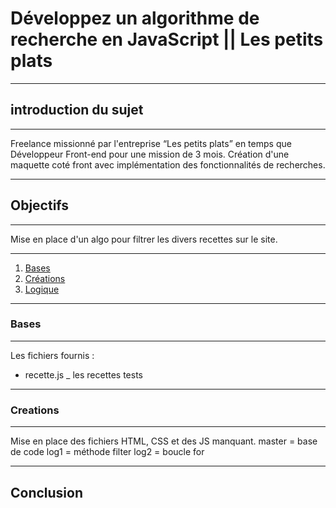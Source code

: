 # Développez un algorithme de recherche en JavaScript || Les petits plats
***
## introduction du sujet
***
Freelance missionné par l'entreprise “Les petits plats” en temps que Développeur Front-end pour une mission de 3 mois. 
Création d'une maquette coté front avec implémentation des fonctionnalités de recherches.
***
## Objectifs
***
Mise en place d'un algo pour filtrer les divers recettes sur le site.
***
1. [Bases](#Bases)
2. [Créations](#Creations)
3. [Logique](#Logiques)
***
### Bases
***
Les fichiers fournis : 
* recette.js _ les recettes tests
***
### Creations
***
Mise en place des fichiers HTML, CSS et des JS manquant.
master = base de code
log1 = méthode filter
log2 = boucle for
***
## Conclusion